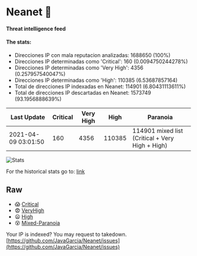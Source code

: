 # Neanet :hocho:
#### Threat intelligence feed
#### The stats:

- Direcciones IP con mala reputacion analizadas: 1688650 (100%)
- Direcciones IP determinadas como 'Critical':  160 (0.0094750244278%)
- Direcciones IP determinadas como 'Very High':  4356 (0.257957540047%)
- Direcciones IP determinadas como 'High':  110385 (6.53687857164)
- Total de direcciones IP indexadas en Neanet:  114901 (6.80431113611%)
- Total de direcciones IP descartadas en Neanet:  1573749 (93.1956888639%)

| Last Update | Critical | Very High | High | Paranoia |
| --- | --- | --- | --- | --- |
| 2021-04-09 03:01:50 | 160 | 4356 | 110385 | 114901 mixed list (Critical + Very High + High)|

![Stats](https://docs.google.com/spreadsheets/d/e/2PACX-1vSnaNMIXVabIpDJjufMlzH7poXnshF3mgd8Is1g9ytUEzVsP5my4Trn8f-xkoLLQ38xpL3HtmUexLo6/pubchart?oid=501124687&format=image)

For the historical stats go to: [link](/stats.csv)
## Raw
- :scream: [Critical](https://raw.githubusercontent.com/JavaGarcia/Neanet/master/blacklists/neanet_critical.txt)
- :fearful: [VeryHigh](https://raw.githubusercontent.com/JavaGarcia/Neanet/master/blacklists/neanet_veryHigh.txtt)
- :frowning: [High](https://raw.githubusercontent.com/JavaGarcia/Neanet/master/blacklists/neanet_high.txt)
- :dizzy_face: [Mixed-Paranoia](https://raw.githubusercontent.com/JavaGarcia/Neanet/master/blacklists/neanet_all.txt)


Your IP is indexed? You may request to takedown. [https://github.com/JavaGarcia/Neanet/issues](https://github.com/JavaGarcia/Neanet/issues)


















































































































































































































































































































































































































































































































































































































































































































































































































































































































































































































































































































































































































































































































































































































































































































































































































































































































































































































































































































































































































































































































































































































































































































































































































































































































































































































































































































































































































































































































































































































































































































































































































































































































































































































































































































































































































































































































































































































































































































































































































































































































































































































































































































































































































































































































































































































































































































































































































































































































































































































































































































































































































































































































































































































































































































































































































































































